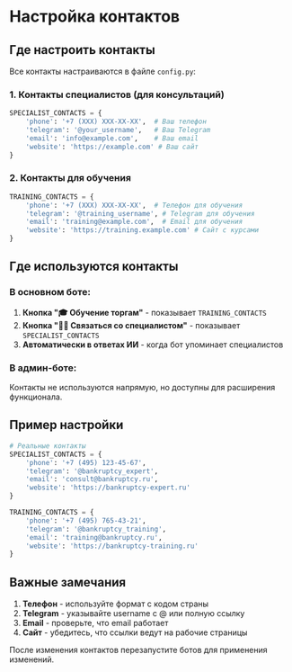 # Настройка контактов

## Где настроить контакты

Все контакты настраиваются в файле `config.py`:

### 1. Контакты специалистов (для консультаций)

```python
SPECIALIST_CONTACTS = {
    'phone': '+7 (XXX) XXX-XX-XX',  # Ваш телефон
    'telegram': '@your_username',   # Ваш Telegram
    'email': 'info@example.com',    # Ваш email
    'website': 'https://example.com' # Ваш сайт
}
```

### 2. Контакты для обучения

```python
TRAINING_CONTACTS = {
    'phone': '+7 (XXX) XXX-XX-XX',  # Телефон для обучения
    'telegram': '@training_username', # Telegram для обучения
    'email': 'training@example.com',  # Email для обучения
    'website': 'https://training.example.com' # Сайт с курсами
}
```

## Где используются контакты

### В основном боте:

1. **Кнопка "🎓 Обучение торгам"** - показывает `TRAINING_CONTACTS`
2. **Кнопка "👨‍💼 Связаться со специалистом"** - показывает `SPECIALIST_CONTACTS`
3. **Автоматически в ответах ИИ** - когда бот упоминает специалистов

### В админ-боте:

Контакты не используются напрямую, но доступны для расширения функционала.

## Пример настройки

```python
# Реальные контакты
SPECIALIST_CONTACTS = {
    'phone': '+7 (495) 123-45-67',
    'telegram': '@bankruptcy_expert',
    'email': 'consult@bankruptcy.ru',
    'website': 'https://bankruptcy-expert.ru'
}

TRAINING_CONTACTS = {
    'phone': '+7 (495) 765-43-21',
    'telegram': '@bankruptcy_training',
    'email': 'training@bankruptcy.ru',
    'website': 'https://bankruptcy-training.ru'
}
```

## Важные замечания

1. **Телефон** - используйте формат с кодом страны
2. **Telegram** - указывайте username с @ или полную ссылку
3. **Email** - проверьте, что email работает
4. **Сайт** - убедитесь, что ссылки ведут на рабочие страницы

После изменения контактов перезапустите ботов для применения изменений.
